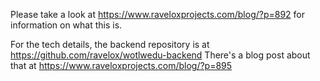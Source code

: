Please take a look at https://www.raveloxprojects.com/blog/?p=892 for information on what this is.

For the tech details, the backend repository is at https://github.com/ravelox/wotlwedu-backend
There's a blog post about that at https://www.raveloxprojects.com/blog/?p=895
